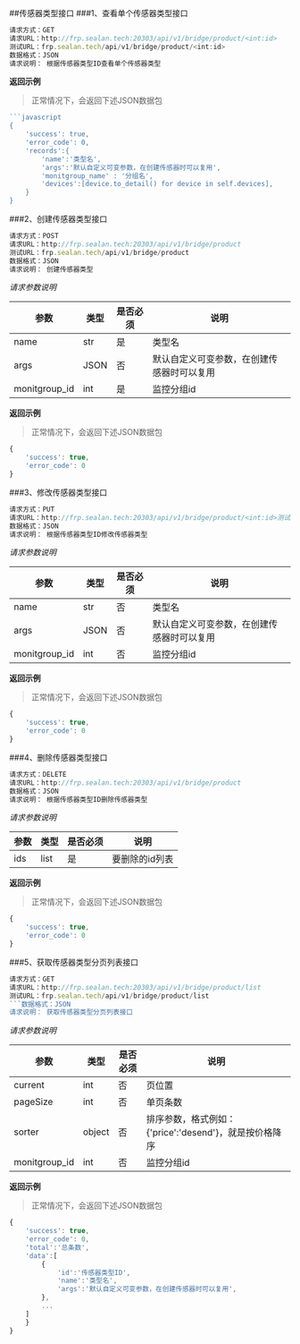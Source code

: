##传感器类型接口
###1、查看单个传感器类型接口
```javascript
请求方式：GET
请求URL：http://frp.sealan.tech:20303/api/v1/bridge/product/<int:id>
测试URL：frp.sealan.tech/api/v1/bridge/product/<int:id>
数据格式：JSON
请求说明： 根据传感器类型ID查看单个传感器类型
```
**返回示例**
> 正常情况下，会返回下述JSON数据包
```javascript
```javascript
{
	'success': true,
	'error_code': 0,
	'records':{
		'name':'类型名',
		'args':'默认自定义可变参数，在创建传感器时可以复用',
		'monitgroup_name' : '分组名',
		'devices':[device.to_detail() for device in self.devices],
	}
}
```
###2、创建传感器类型接口
```javascript
请求方式：POST
请求URL：http://frp.sealan.tech:20303/api/v1/bridge/product
测试URL：frp.sealan.tech/api/v1/bridge/product
数据格式：JSON
请求说明： 创建传感器类型
```
*请求参数说明*

| 参数  | 类型   | 是否必须 | 说明        |
| ----- | ------ | -------- | ----------- |
|name|str|是|类型名|
|args|JSON|否|默认自定义可变参数，在创建传感器时可以复用|
|monitgroup_id|int|是|监控分组id|

**返回示例**
> 正常情况下，会返回下述JSON数据包
```javascript
{
	'success': true,
	'error_code': 0
}
```
###3、修改传感器类型接口
```javascript
请求方式：PUT
请求URL：http://frp.sealan.tech:20303/api/v1/bridge/product/<int:id>测试URL：frp.sealan.tech/api/v1/bridge/product/<int:id>
数据格式：JSON
请求说明： 根据传感器类型ID修改传感器类型
```
*请求参数说明*

| 参数  | 类型   | 是否必须 | 说明        |
| ----- | ------ | -------- | ----------- |
|name|str|否|类型名|
|args|JSON|否|默认自定义可变参数，在创建传感器时可以复用|
|monitgroup_id|int|否|监控分组id|

**返回示例**
> 正常情况下，会返回下述JSON数据包
```javascript
{
	'success': true,
	'error_code': 0
}
```
###4、删除传感器类型接口
```javascript
请求方式：DELETE
请求URL：http://frp.sealan.tech:20303/api/v1/bridge/product
数据格式：JSON
请求说明： 根据传感器类型ID删除传感器类型
```
*请求参数说明*

| 参数  | 类型   | 是否必须 | 说明        |
| ----- | ------ | -------- | ----------- |
|ids|list|是|要删除的id列表|
**返回示例**
> 正常情况下，会返回下述JSON数据包
```javascript
{
	'success': true,
	'error_code': 0
}
```
###5、获取传感器类型分页列表接口
```javascript
请求方式：GET
请求URL：http://frp.sealan.tech:20303/api/v1/bridge/product/list
测试URL：frp.sealan.tech/api/v1/bridge/product/list
```数据格式：JSON
请求说明： 获取传感器类型分页列表接口
```
*请求参数说明*

| 参数  | 类型   | 是否必须 | 说明        |
| ----- | ------ | -------- | ----------- |
|current|int|否|页位置|
|pageSize|int|否|单页条数|
|sorter|object|否|排序参数，格式例如：{'price':'desend'}，就是按价格降序|
|monitgroup_id|int|否|监控分组id|

**返回示例**
> 正常情况下，会返回下述JSON数据包
```javascript
{
	'success': true,
	'error_code': 0,
	'total':'总条数',
	'data':[
		{
			'id':'传感器类型ID',
			'name':'类型名',
			'args':'默认自定义可变参数，在创建传感器时可以复用',
		},
		...
	]
	}
}
```
